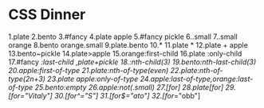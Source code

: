 # CSS Dinner
1.plate
2.bento
3.#fancy
4.plate apple
5.#fancy pickle
6..small
7..small orange
8.bento orange.small
9.plate.bento
10.*
11.plate *
12.plate + apple
13.bento~pickle
14.plate>apple
15.orange:first-child
16.plate :only-child
17.#fancy *:last-child ,plate+pickle
18.:nth-child(3)
19.bento:nth-last-child(3)
20.apple:first-of-type
21.plate:nth-of-type(even)
22.plate:nth-of-type(2n+3)
23.plate apple:only-of-type
24.apple:last-of-type,orange:last-of-type
25.bento:empty
26.apple:not(.small)
27.[for]
28.plate[for]
29.[for="Vitaly"]
30.[for^="S"]
31.[for$="ato"]
32.[for*="obb"]